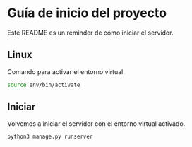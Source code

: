 # Guía de inicio del proyecto

Este README es un reminder de cómo iniciar el servidor.

## Linux

Comando para activar el entorno virtual.

```bash
source env/bin/activate
```

## Iniciar

Volvemos a iniciar el servidor con el entorno virtual activado.

```bash
python3 manage.py runserver
```


